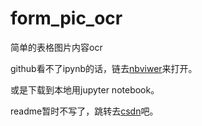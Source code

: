 # form_pic_ocr
简单的表格图片内容ocr

github看不了ipynb的话，链去[nbviwer](https://nbviewer.jupyter.org)来打开。

或是下载到本地用jupyter notebook。


readme暂时不写了，跳转去[csdn](https://blog.csdn.net/muxiong0308/article/details/80969355)吧。
